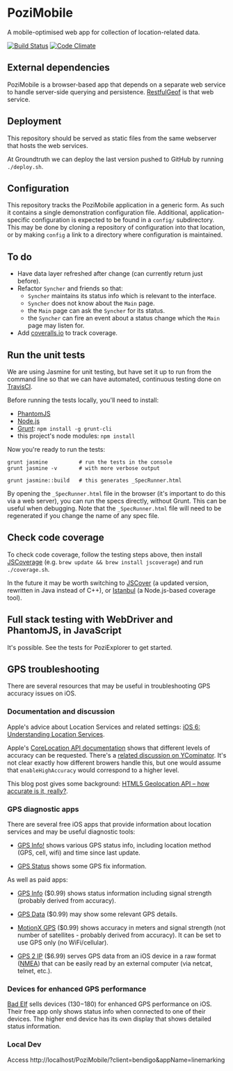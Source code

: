 # PoziMobile

A mobile-optimised web app for collection of location-related data.

[![Build Status](https://travis-ci.org/groundtruth/PoziMobile.png?branch=master)](https://travis-ci.org/groundtruth/PoziMobile)
[![Code Climate](https://codeclimate.com/github/groundtruth/PoziMobile.png)](https://codeclimate.com/github/groundtruth/PoziMobile)


## External dependencies

PoziMobile is a browser-based app that depends on a separate web service to
handle server-side querying and persistence.
[RestfulGeof](http://github.com/groundtruth/restful_geof) is that web service.


## Deployment

This repository should be served as static files from the same webserver that
hosts the web services.

At Groundtruth we can deploy the last version pushed to GitHub by running
`./deploy.sh`.


## Configuration

This repository tracks the PoziMobile application in a generic form. As such
it contains a single demonstration configuration file. Additional,
application-specific configuration is expected to be found in a `config/`
subdirectory. This may be done by cloning a repository of configuration into
that location, or by making `config` a link to a directory where configuration
is maintained.


## To do

* Have data layer refreshed after change (can currently return just before).
* Refactor `Syncher` and friends so that:
  - `Syncher` maintains its status info which is relevant to the interface.
  - `Syncher` does not know about the `Main` page.
  - the `Main` page can ask the `Syncher` for its status.
  - the `Syncher` can fire an event about a status change which the `Main`
    page may listen for.
* Add [coveralls.io](https://coveralls.io/) to track coverage.


## Run the unit tests

We are using Jasmine for unit testing, but have set it up to run from the
command line so that we can have automated, continuous testing done on
[TravisCI](https://travis-ci.org/groundtruth/PoziMobile).

Before running the tests locally, you'll need to install:

* [PhantomJS](http://phantomjs.org/download.html)
* [Node.js](http://nodejs.org/download/)
* [Grunt](http://gruntjs.com/getting-started): `npm install -g grunt-cli`
* this project's node modules: `npm install`

Now you're ready to run the tests:

    grunt jasmine          # run the tests in the console
    grunt jasmine -v       # with more verbose output

    grunt jasmine::build   # this generates _SpecRunner.html

By opening the `_SpecRunner.html` file in the browser (it's important to do
this via a web server), you can run the specs directly, without Grunt. This
can be useful when debugging. Note that the `_SpecRunner.html` file will
need to be regenerated if you change the name of any spec file.


## Check code coverage

To check code coverage, follow the testing steps above, then install
[JSCoverage](http://siliconforks.com/jscoverage/manual.html)
(e.g. `brew update && brew install jscoverage`) and run `./coverage.sh`.

In the future it may be worth switching to [JSCover](http://tntim96.github.com/JSCover/)
(a updated version, rewritten in Java instead of C++), or
[Istanbul](https://github.com/gotwarlost/istanbul) (a Node.js-based coverage tool).


## Full stack testing with WebDriver and PhantomJS, in JavaScript

It's possible. See the tests for PoziExplorer to get started.


## GPS troubleshooting

There are several resources that may be useful in troubleshooting GPS accuracy issues on iOS.

### Documentation and discussion

Apple's advice about Location Services and related settings:
[iOS 6: Understanding Location Services](http://support.apple.com/kb/HT5467).

Apple's [CoreLocation API documentation](https://developer.apple.com/library/ios/#documentation/UserExperience/Conceptual/LocationAwarenessPG/CoreLocation/CoreLocation.html)
shows that different levels of accuracy can be requested. There's a
[related discussion on YCominator](https://news.ycombinator.com/item?id=1526664).
It's not clear exactly how different browers handle this, but one would assume that
`enableHighAccuracy` would correspond to a higher level.

This blog post gives some background: [HTML5 Geolocation API – how accurate is it, really?](http://www.andygup.net/html5-geolocation-api-%E2%80%93-how-accurate-is-it-really/).

### GPS diagnostic apps

There are several free iOS apps that provide information about location services and may be useful diagnostic tools:

* [GPS Info!](https://itunes.apple.com/us/app/gps-info!/id333178016)
  shows various GPS status info, including location method (GPS, cell, wifi) and time since last update.

* [GPS Status](https://itunes.apple.com/app/gps-status/id378085995)
  shows some GPS fix information.

As well as paid apps:

* [GPS Info](https://itunes.apple.com/app/id321180147) ($0.99)
  shows status information including signal strength (probably derived from accuracy).

* [GPS Data](https://itunes.apple.com/us/app/gps-data/id319026538) ($0.99)
  may show some relevant GPS details.

* [MotionX GPS](https://itunes.apple.com/us/app/motionx-gps/id299949744) ($0.99)
  shows accuracy in meters and signal strength (not number of satellites - probably derived from accuracy).
  It can be set to use GPS only (no WiFi/cellular).

* [GPS 2 IP](http://www.capsicumdreams.com/iphone/gps2ip/) ($6.99)
  serves GPS data from an iOS device in a raw format ([NMEA](http://en.wikipedia.org/wiki/NMEA_0183))
  that can be easily read by an external computer (via netcat, telnet, etc.).

### Devices for enhanced GPS performance

[Bad Elf](http://bad-elf.com/) sells devices ($130-$180) for enhanced GPS performance on iOS.
Their free app only shows status info when connected to one of their devices. The higher end
device has its own display that shows detailed status information.


### Local Dev

Access 
http://localhost/PoziMobile/?client=bendigo&appName=linemarking